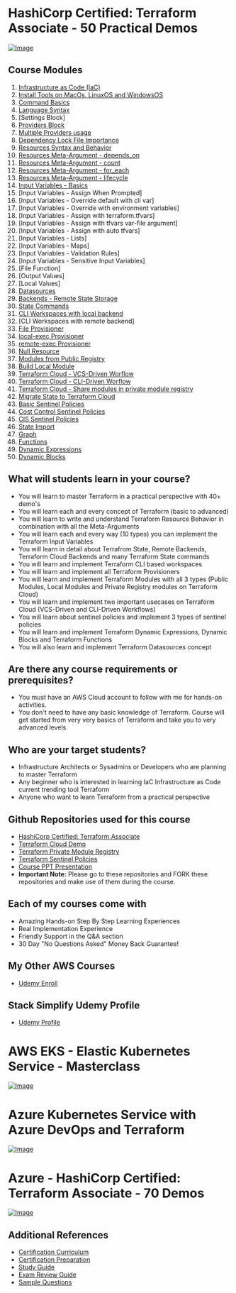 # HashiCorp Certified: Terraform Associate - 50 Practical Demos
[![Image](https://stacksimplify.com/course-images/hashicorp-certified-terraform-associate-highest-rated.png "HashiCorp Certified: Terraform Associate - 50 Practical Demos")](https://links.stacksimplify.com/hashicorp-certified-terraform-associate)

## Course Modules
01. [Infrastructure as Code (IaC)](./01-Infrastructure-as-Code-IaC-Basics/Readme.md)
02. [Install Tools on MacOs, LinuxOS and WindowsOS](./02-Terraform-Basics/02-01-Install-Tools-TerraformCLI-AWSCLI-VSCodeIDE/Readme.md)
03. [Command Basics](./02-Terraform-Basics/02-02-Terraform-Command-Basics/Readme.md)
04. [Language Syntax](./02-Terraform-Basics/02-03-Terraform-Language-Syntax/Readme.md)
05. [Settings Block]
06. [Providers Block](./03-Terraform-Fundamental-Blocks/03-02-Provider-Block/Readme.md)
07. [Multiple Providers usage](./03-Terraform-Fundamental-Blocks/03-03-Multiple-Provider-Configurations/Readme.md)
08. [Dependency Lock File Importance](./03-Terraform-Fundamental-Blocks/03-04-Providers-Dependency-Lock-File/Readme.md)
09. [Resources Syntax and Behavior](./04-Terraform-Resources/04-01-Resource-Syntax-and-Behavior/Readme.md)
10. [Resources Meta-Argument - depends_on](./04-Terraform-Resources/04-02-Meta-Argument-depends_on/Readme.md)
11. [Resources Meta-Argument - count](./04-Terraform-Resources/04-03-Meta-Argument-count/Readme.md)
12. [Resources Meta-Argument - for_each](./04-Terraform-Resources/04-04-Meta-Argument-for_each/Readme.md)
13. [Resources Meta-Argument - lifecycle](./04-Terraform-Resources/04-05-Meta-Argument-lifecycle/Readme.md)
14. [Input Variables - Basics](./05-Terraform-Variables/05-01-Terraform-Input-Variables/Readme.md)
15. [Input Variables - Assign When Prompted]
16. [Input Variables - Override default with cli var]
17. [Input Variables - Override with environment variables]
18. [Input Variables - Assign with terraform.tfvars]
19. [Input Variables - Assign with tfvars var-file argument]
20. [Input Variables - Assign with auto tfvars]
21. [Input Variables - Lists]
22. [Input Variables - Maps]
23. [Input Variables - Validation Rules]
24. [Input Variables - Sensitive Input Variables]
25. [File Function]
26. [Output Values]
27. [Local Values]
28. [Datasources](./06-Terraform-Datasources/Readme.md)
29. [Backends - Remote State Storage](./07-Terraform-State/07-01-Terraform-Remote-State-Storage-and-Locking/Readme.md)
30. [State Commands](./07-Terraform-State/07-02-Terraform-State-Commands/Readme.md)
31. [CLI Workspaces with local backend](./08-Terraform-Workspaces/Readme.md)
32. [CLI Workspaces with remote backend]
33. [File Provisioner](./09-Terraform-Provisioners/09-01-File-Provisioner/Readme.md)
34. [local-exec Provisioner](./09-Terraform-Provisioners/09-03-local-exec-provisioner/Readme.md)
35. [remote-exec Provisioner](./09-Terraform-Provisioners/09-02-remote-exec-provisioner/Readme.md)
36. [Null Resource](./09-Terraform-Provisioners/09-04-Null-Resource/Readme.md)
37. [Modules from Public Registry](./10-Terraform-Modules/10-01-Terraform-Modules-Basics/Readme.md)
38. [Build Local Module](./10-Terraform-Modules/10-02-Terraform-Build-a-Module/Readme.md)
39. [Terraform Cloud - VCS-Driven Worflow](./11-Terraform-Cloud-and-Enterprise-Capabilities/11-01-Terraform-Cloud-Github-Integration/Readme.md)
40. [Terraform Cloud - CLI-Driven Worflow](./11-Terraform-Cloud-and-Enterprise-Capabilities/11-03-Terraform-Cloud-CLI-Driven-Workflow/Readme.md)
41. [Terraform Cloud - Share modules in private module registry](./11-Terraform-Cloud-and-Enterprise-Capabilities/11-02-Share-Modules-in-Private-Module-Registry/Readme.md)
42. [Migrate State to Terraform Cloud](./11-Terraform-Cloud-and-Enterprise-Capabilities/11-04-Migrate-State-to-Terraform-Cloud/Readme.md)
43. [Basic Sentinel Policies](./12-Terraform-Cloud-and-Sentinel/12-01-Terraform-Cloud-and-Sentinel-Policies/Readme.md)
44. [Cost Control Sentinel Policies](./12-Terraform-Cloud-and-Sentinel/12-02-Control-Costs-with-Sentinel-Policies/Readme.md)
45. [CIS Sentinel Policies](./12-Terraform-Cloud-and-Sentinel/12-03-Terraform-Foundational-Policies-using-Sentinel/Readme.md)
46. [State Import](./13-Terraform-State-Import/Readme.md)
47. [Graph](./14-Terraform-Graph/Readme.md)
48. [Functions](./15-Terraform-Expressions/15-01-Terraform-Functions/Readme.md)
49. [Dynamic Expressions](./15-Terraform-Expressions/15-02-Terraform-Dynamic-Expressions/Readme.md)
50. [Dynamic Blocks](./15-Terraform-Expressions/15-03-Terraform-Dynamic-Blocks/Readme.md)


## What will students learn in your course?
- You will learn to master Terraform in a practical perspective with 40+ demo's
- You will learn each and every concept of Terraform (basic to advanced)
- You will learn to write and understand Terraform Resource Behavior in combination with all the Meta-Arguments
- You will learn each and every way (10 types) you can implement the Terraform Input Variables
- You will learn in detail about Terrafrom State, Remote Backends, Terraform Cloud Backends and many Terraform State commands
- You will learn and implement Terraform CLI based workspaces
- You will learn and implement all Terraform Provisioners 
- You will learn and implement Terraform Modules with all 3 types (Public Modules, Local Modules and Private Registry modules on Terraform Cloud)
- You will learn and implement two important usecases on Terraform Cloud (VCS-Driven and CLI-Driven Workflows)
- You will learn about sentinel policies and implement 3 types of sentinel policies
- You will learn and implement Terraform Dynamic Expressions, Dynamic Blocks and Terraform Functions
- You will also learn and implement Terraform Datasources concept

## Are there any course requirements or prerequisites?
- You must have an AWS Cloud account to follow with me for hands-on activities.
- You don't need to have any basic knowledge of Terraform. Course will get started from very very basics of Terraform and take you to very advanced levels



## Who are your target students?
- Infrastructure Architects or Sysadmins or Developers who are planning to master Terraform
- Any beginner who is interested in learning IaC Infrastructure as Code current trending tool Terraform 
- Anyone who want to learn Terraform from a practical perspective 

## Github Repositories used for this course
- [HashiCorp Certified: Terraform Associate](https://github.com/stacksimplify/hashicorp-certified-terraform-associate)
- [Terraform Cloud Demo](https://github.com/stacksimplify/terraform-cloud-demo1)
- [Terraform Private Module Registry](https://github.com/stacksimplify/terraform-aws-s3-website)
- [Terraform Sentinel Policies](https://github.com/stacksimplify/terraform-sentinel-policies)
- [Course PPT Presentation](https://github.com/stacksimplify/hashicorp-certified-terraform-associate/tree/master/presentation)
- **Important Note:** Please go to these repositories and FORK these repositories and make use of them during the course.


## Each of my courses come with
- Amazing Hands-on Step By Step Learning Experiences
- Real Implementation Experience
- Friendly Support in the Q&A section
- 30 Day "No Questions Asked" Money Back Guarantee!

## My Other AWS Courses
- [Udemy Enroll](https://github.com/stacksimplify/udemy-enroll)

## Stack Simplify Udemy Profile
- [Udemy Profile](https://www.udemy.com/user/kalyan-reddy-9/)

# AWS EKS - Elastic Kubernetes Service - Masterclass
[![Image](https://stacksimplify.com/course-images/AWS-EKS-Kubernetes-Masterclass-DevOps-Microservices-course.png "AWS EKS Kubernetes - Masterclass")](https://www.udemy.com/course/aws-eks-kubernetes-masterclass-devops-microservices/?referralCode=257C9AD5B5AF8D12D1E1)


# Azure Kubernetes Service with Azure DevOps and Terraform 
[![Image](https://stacksimplify.com/course-images/azure-kubernetes-service-with-azure-devops-and-terraform.png "Azure Kubernetes Service with Azure DevOps and Terraform")](https://www.udemy.com/course/azure-kubernetes-service-with-azure-devops-and-terraform/?referralCode=2499BF7F5FAAA506ED42)

# Azure - HashiCorp Certified: Terraform Associate - 70 Demos
[![Image](https://stacksimplify.com/course-images/azure-hashicorp-certified-terraform-associate-70demos.png "Azure - HashiCorp Certified: Terraform Associate - 70 Demos")](https://links.stacksimplify.com/azure-hashicorp-certified-terraform-associate)


## Additional References
- [Certification Curriculum](https://www.hashicorp.com/certification/terraform-associate)
- [Certification Preparation](https://learn.hashicorp.com/collections/terraform/certification)
- [Study Guide](https://learn.hashicorp.com/tutorials/terraform/associate-study?in=terraform/certification)
- [Exam Review Guide](https://learn.hashicorp.com/tutorials/terraform/associate-review?in=terraform/certification)
- [Sample Questions](https://learn.hashicorp.com/tutorials/terraform/associate-questions?in=terraform/certification)


